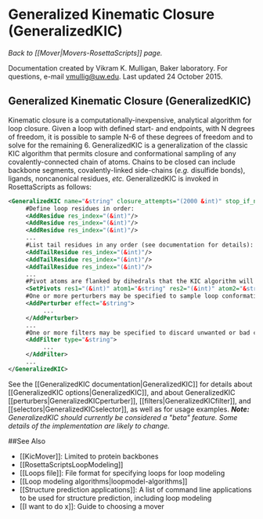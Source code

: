 # Generalized Kinematic Closure (GeneralizedKIC)
*Back to [[Mover|Movers-RosettaScripts]] page.*

Documentation created by Vikram K. Mulligan, Baker laboratory.  For questions, e-mail vmullig@uw.edu.  Last updated 24 October 2015.

## Generalized Kinematic Closure (GeneralizedKIC)

Kinematic closure is a computationally-inexpensive, analytical algorithm for loop closure.  Given a loop with defined start- and endpoints, with N degrees of freedom, it is possible to sample N-6 of these degrees of freedom and to solve for the remaining 6.  GeneralizedKIC is a generalization of the classic KIC algorithm that permits closure and conformational sampling of any covalently-connected chain of atoms.  Chains to be closed can include backbone segments, covalently-linked side-chains (_e.g._ disulfide bonds), ligands, noncanonical residues, _etc._  GeneralizedKIC is invoked in RosettaScripts as follows:
```xml
<GeneralizedKIC name="&string" closure_attempts="(2000 &int)" stop_if_no_solution="(0 &int)" stop_when_n_solutions_found="(0 &int)" selector="&string" selector_scorefunction="&string" selector_kbt="(1.0 &Real)" contingent_filter="&string" correct_polymer_dependent_atoms="(false &bool)">
     #Define loop residues in order:
     <AddResidue res_index="(&int)"/>
     <AddResidue res_index="(&int)"/>
     <AddResidue res_index="(&int)"/>
     ...
     #List tail residues in any order (see documentation for details):
     <AddTailResidue res_index="(&int)"/>
     <AddTailResidue res_index="(&int)"/>
     <AddTailResidue res_index="(&int)"/>
     ...
     #Pivot atoms are flanked by dihedrals that the KIC algorithm will solve for in order to enforce closure:
     <SetPivots res1="(&int)" atom1="&string" res2="(&int)" atom2="&string" res3="(&int)" atom3="&string" />
     #One or more perturbers may be specified to sample loop conformations:
     <AddPerturber effect="&string">
          ...
     </AddPerturber>
     ...
     #One or more filters may be specified to discard unwanted or bad closure solutions:
     <AddFilter type="&string">
          ...
     </AddFilter>
     ...
</GeneralizedKIC>
```
See the [[GeneralizedKIC documentation|GeneralizedKIC]] for details about [[GeneralizedKIC options|GeneralizedKIC]], and about GeneralizedKIC [[perturbers|GeneralizedKICperturber]], [[filters|GeneralizedKICfilter]], and [[selectors|GeneralizedKICselector]], as well as for usage examples.  _**Note:** GeneralizedKIC should currently be considered a "beta" feature.  Some details of the implementation are likely to change._


##See Also

* [[KicMover]]: Limited to protein backbones
* [[RosettaScriptsLoopModeling]]
* [[Loops file]]: File format for specifying loops for loop modeling
* [[Loop modeling algorithms|loopmodel-algorithms]]
* [[Structure prediction applications]]: A list of command line applications to be used for structure prediction, including loop modeling
* [[I want to do x]]: Guide to choosing a mover
